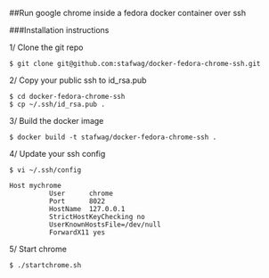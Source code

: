 ##Run google chrome inside a fedora docker container over ssh

###Installation instructions

1/ Clone the git repo

```
$ git clone git@github.com:stafwag/docker-fedora-chrome-ssh.git
```

2/ Copy your public ssh to id_rsa.pub

```
$ cd docker-fedora-chrome-ssh
$ cp ~/.ssh/id_rsa.pub .
```

3/ Build the docker image

```
$ docker build -t stafwag/docker-fedora-chrome-ssh .
```

4/ Update your ssh config

```
$ vi ~/.ssh/config
```

```
Host mychrome
          User      chrome
          Port      8022
          HostName  127.0.0.1
          StrictHostKeyChecking no
          UserKnownHostsFile=/dev/null
          ForwardX11 yes
```

5/ Start chrome

```
$ ./startchrome.sh
```


